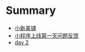 # Summary

* [小新美铺](README.md)
* [小程序上线第一天问题反馈](chapter1.md)
* [day 2](xiao-cheng-xu-shang-xian-di-er-tian.md)

